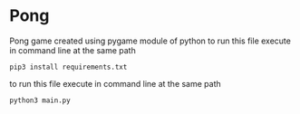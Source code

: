 # Pong
Pong game created using pygame module of python
to run this file execute in command line at the same path

```pip3 install requirements.txt```

to run this file execute in command line at the same path 

```python3 main.py```
